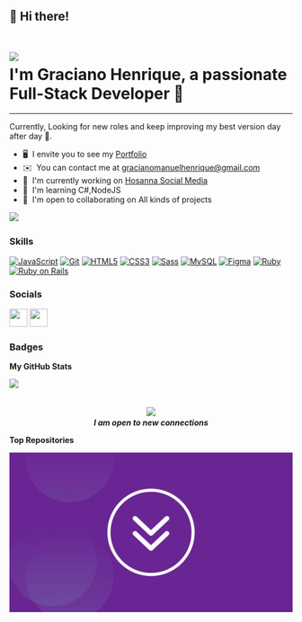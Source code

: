 ## 👋 Hi there!  
![](https://user-images.githubusercontent.com/18350557/176309783-0785949b-9127-417c-8b55-ab5a4333674e.gif)  
I'm **Graciano Henrique**, a passionate Full-Stack Developer 🚀
=========================================================================================================================================
-----------------------

Currently, Looking for new roles and keep improving my best version day after day 🧠.
* 🖥️  I envite you to see my [Portfolio](https://portofolio-graciano.vercel.app/)
* ✉️  You can contact me at [gracianomanuelhenrique@gmail.com](mailto:gracianomanuelhenrique@gmail.com)
* 🚀  I'm currently working on [Hosanna Social Media](*Coming*)
* 🧠  I'm learning C#,NodeJS
* 🤝  I'm open to collaborating on All kinds of projects

<a href="https://www.github.com/Graciano1997/" target="_blank" rel="noreferrer"><img
src="https://img.shields.io/github/followers/Graciano1997/?logo=github&style=for-the-badge&color=0891b2&labelColor=581c87" /></a>

### Skills


<p align="left">
<a href="https://developer.mozilla.org/en-US/docs/Web/JavaScript" target="_blank" rel="noreferrer"><img src="https://raw.githubusercontent.com/danielcranney/readme-generator/main/public/icons/skills/javascript-colored.svg" width="36" height="36" alt="JavaScript" /></a>
<a href="https://git-scm.com/" target="_blank" rel="noreferrer"><img src="https://raw.githubusercontent.com/danielcranney/readme-generator/main/public/icons/skills/git-colored.svg" width="36" height="36" alt="Git" /></a>
<a href="https://developer.mozilla.org/en-US/docs/Glossary/HTML5" target="_blank" rel="noreferrer"><img src="https://raw.githubusercontent.com/danielcranney/readme-generator/main/public/icons/skills/html5-colored.svg" width="36" height="36" alt="HTML5" /></a>
<a href="https://www.w3.org/TR/CSS/#css" target="_blank" rel="noreferrer"><img src="https://raw.githubusercontent.com/danielcranney/readme-generator/main/public/icons/skills/css3-colored.svg" width="36" height="36" alt="CSS3" /></a>
<a href="https://sass-lang.com/" target="_blank" rel="noreferrer"><img src="https://raw.githubusercontent.com/danielcranney/readme-generator/main/public/icons/skills/sass-colored.svg" width="36" height="36" alt="Sass" /></a>
<a href="https://www.mysql.com/" target="_blank" rel="noreferrer"><img src="https://raw.githubusercontent.com/danielcranney/readme-generator/main/public/icons/skills/mysql-colored.svg" width="36" height="36" alt="MySQL" /></a>
<a href="https://www.figma.com/" target="_blank" rel="noreferrer"><img src="https://raw.githubusercontent.com/danielcranney/readme-generator/main/public/icons/skills/figma-colored.svg" width="36" height="36" alt="Figma" /></a>
<a href="https://www.ruby-lang.org/en/" target="_blank" rel="noreferrer"><img src="https://github.com/Graciano1997/Graciano1997/assets/88609043/fc54ccf3-0d08-4786-83ea-6b5579764938" width="36" height="36" alt="Ruby" /></a>
<a href="https://rubyonrails.org/" target="_blank" rel="noreferrer"><img src="https://images.prismic.io//intuzwebsite/dae9747f-e9f5-4da6-81d6-b80d20964873_Ruby+On+Rails.png?w=1200&q=75&auto=format,compress&fm=png8" width="40" height="70" alt="Ruby on Rails" /></a>
</p>


### Socials

<p align="left"> <a href="https://www.facebook.com/gracianomanuelhenrique" target="_blank" rel="noreferrer"><img src="https://raw.githubusercontent.com/danielcranney/readme-generator/main/public/icons/socials/facebook.svg" width="32" height="32" /></a> <a href="https://www.github.com/Graciano1997/" target="_blank" rel="noreferrer"><img src="https://raw.githubusercontent.com/danielcranney/readme-generator/main/public/icons/socials/github.svg" width="32" height="32" /></a></p>

### Badges

<b>My GitHub Stats</b>
<!-- 
<a href="http://www.github.com/Graciano1997/"><img src="https://github-readme-stats.vercel.app/api?username=Graciano1997/&show_icons=true&hide=&count_private=true&title_color=0891b2&text_color=ffffff&icon_color=0891b2&bg_color=581c87&hide_border=true&show_icons=true" alt="Graciano1997/'s GitHub stats" /></a> -->

<a href="https://www.github.com/Graciano1997/"><img src="https://github-readme-streak-stats.herokuapp.com/?user=Graciano1997/&stroke=ffffff&background=581c87&ring=0891b2&fire=0891b2&currStreakNum=ffffff&currStreakLabel=0891b2&sideNums=ffffff&sideLabels=ffffff&dates=ffffff&hide_border=true" /></a>

<!-- <a href="http://www.github.com/Graciano1997/"><img src="https://github-readme-activity-graph.cyclic.app/graph?username=Graciano1997/&bg_color=581c87&color=ffffff&line=0891b2&point=ffffff&area_color=581c87&area=true&hide_border=true&custom_title=GitHub%20Commits%20Graph" alt="GitHub Commits Graph" /></a>

<a href="https://github.com/Graciano1997/" align="left"><img src="https://github-readme-stats.vercel.app/api/top-langs/?username=Graciano1997/&langs_count=10&title_color=0891b2&text_color=ffffff&icon_color=0891b2&bg_color=581c87&hide_border=true&locale=en&custom_title=Top%20%Languages" alt="Top Languages" /></a> -->
<div width="100%" align="center">

  <br><img src="https://media.giphy.com/media/LnQjpWaON8nhr21vNW/giphy.gif" width="50">
  <br>
  <em><b>I am open to new connections  </em>

</div>

<b>Top Repositories</b>

<div width="100%" align="center">
<img src="down.gif">
</div><br /><br /><br /><br /><br /><br /><br />
